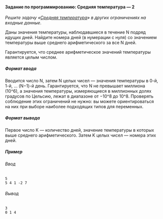 #### Задание по программированию: Средняя температура — 2 ####


_Решите задачу «[Средняя температура](https://www.coursera.org/learn/c-plus-plus-white/programming/oGdDI/sriedniaia-tiempieratura)» в других ограничениях на входные данные_.

Даны значения температуры, наблюдавшиеся в течение N подряд идущих дней. Найдите номера дней (в нумерации с нуля) со значением температуры выше среднего арифметического за все N дней.

Гарантируется, что среднее арифметическое значений температуры является целым числом.

##### Формат ввода #####

Вводится число N, затем N целых чисел — значения температуры в 0-й, 1-й, ... (N−1)-й день. Гарантируется, что N не превышает миллиона (10^6), а значения температуры, измеряющиеся в миллионных долях градусов по Цельсию, лежат в диапазоне от −10^8 до 10^8. Проверять соблюдение этих ограничений не нужно: вы можете ориентироваться на них при выборе наиболее подходящих типов для переменных.

##### Формат вывода #####

Первое число K — количество дней, значение температуры в которых выше среднего арифметического. Затем K целых чисел — номера этих дней.

##### Пример #####

###### Ввод #######
```commandline
5
5 4 1 -2 7
```

###### Вывод ######
```commandline
3
0 1 4
```
